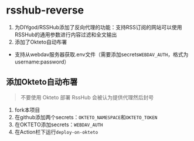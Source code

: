 # rsshub-reverse
1. 为DIYgod/RSSHub添加了反向代理的功能：支持RSS订阅的网站可以使用RSSHub的通用参数进行内容过滤和全文输出
2. 添加了Okteto自动布署
  - 支持从webdav服务器获取.env文件（需要添加secrets`WEBDAV_AUTH`，格式为username:password）

## 添加Okteto自动布署
> 不要使用 Okteto 部署 RssHub 会被认为提供代理然后封号
1. fork本项目
2. 在github添加两个secrets：`OKTETO_NAMESPACE`和`OKTETO_TOKEN`
3. 在OKTETO添加secrets：`WEBDAV_AUTH`
4. 在Action栏下运行`deploy-on-okteto`
